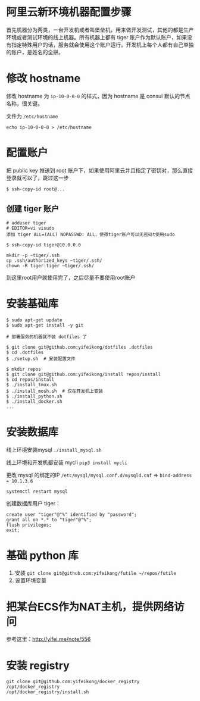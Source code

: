# 阿里云新环境机器配置步骤


<!--
ID: dcae92c6-a70c-49ff-ae58-67482ff28e81
Status: draft
Date: 2017-08-24T06:30:00
Modified: 2020-05-16T11:50:59
wp_id: 589
-->


首先机器分为两类，一台开发机或者叫堡垒机，用来做开发测试，其他的都是生产环境或者测试环境的线上机器。所有机器上都有 tiger 账户作为默认账户，如果没有指定特殊用户的话，服务就会使用这个账户运行。开发机上每个人都有自己单独的账户，是姓名的全拼。

# 修改 hostname

修改 hostname 为 `ip-10-0-0-0` 的样式，因为 hostname 是 consul 默认的节点名称，很关键。

文件为 `/etc/hostname`

```
echo ip-10-0-0-0 > /etc/hostname
```

# 配置账户

把 public key 推送到 root 账户下，如果使用阿里云并且指定了密钥对，那么直接登录就可以了，跳过这一步

```
$ ssh-copy-id root@...
```

## 创建 tiger 账户

```
# adduser tiger
# EDITOR=vi visudo
添加 tiger ALL=(ALL) NOPASSWD: ALL，使得tiger账户可以无密码t使用sudo
```

```
$ ssh-copy-id tiger@10.0.0.0
```

```
mkdir -p ~tiger/.ssh
cp .ssh/authorized_keys ~tiger/.ssh/
chown -R tiger:tiger ~tiger/.ssh/
```

到这里root用户就使用完了，之后尽量不要使用root账户


# 安装基础库

```
$ sudo apt-get update
$ sudo apt-get install -y git

# 部署服务的机器就不装 dotfiles 了

$ git clone git@github.com:yifeikong/dotfiles .dotfiles
$ cd .dotfiles
$ ./setup.sh  # 安装配置文件

$ mkdir repos
$ git clone git@github.com:yifeikong/install repos/install
$ cd repos/install
$ ./install_tmux.sh
$ ./install_mosh.sh  # 仅在开发机上安装
$ ./install_python.sh
$ ./install_docker.sh
...
```

# 安装数据库

线上环境安装mysql `./install_mysql.sh`

线上环境和开发机都安装 mycli `pip3 install mycli`

更改 mysql 的绑定的IP `/etc/mysql/mysql.conf.d/mysqld.cnf` => `bind-address = 10.1.3.6`

```
systemctl restart mysql
```

创建数据库用户 tiger：

```
create user "tiger"@"%" identified by "password";
grant all on *.* to "tiger"@"%";
flush privileges;
exit;
```

# 基础 python 库

1. 安装 `git clone git@github.com:yifeikong/futile ~/repos/futile`
2. 设置环境变量 

# 把某台ECS作为NAT主机，提供网络访问

参考这里：http://yifei.me/note/556

# 安装 registry

```
git clone git@github.com:yifeikong/docker_registry /opt/docker_registry
/opt/docker_registry/install.sh
```